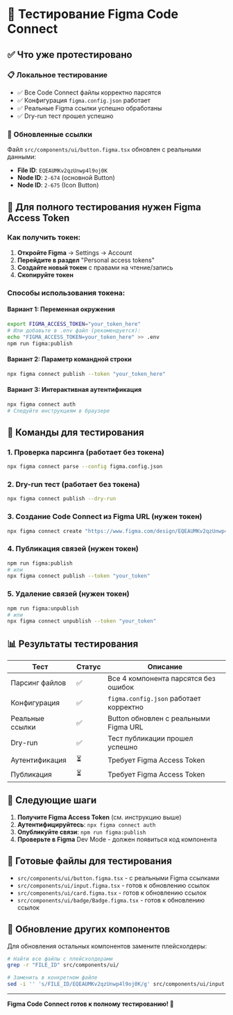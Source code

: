 # 🧪 Тестирование Figma Code Connect

## ✅ Что уже протестировано

### 📋 Локальное тестирование
- ✅ Все Code Connect файлы корректно парсятся
- ✅ Конфигурация `figma.config.json` работает
- ✅ Реальные Figma ссылки успешно обработаны
- ✅ Dry-run тест прошел успешно

### 🔗 Обновленные ссылки
Файл `src/components/ui/button.figma.tsx` обновлен с реальными данными:
- **File ID**: `EQEAUMKv2qzUnwp4l9oj0K`
- **Node ID**: `2-674` (основной Button)
- **Node ID**: `2-675` (Icon Button)

## 🔑 Для полного тестирования нужен Figma Access Token

### Как получить токен:

1. **Откройте Figma** → Settings → Account
2. **Перейдите в раздел** "Personal access tokens"
3. **Создайте новый токен** с правами на чтение/запись
4. **Скопируйте токен**

### Способы использования токена:

#### Вариант 1: Переменная окружения
```bash
export FIGMA_ACCESS_TOKEN="your_token_here"
# Или добавьте в .env файл (рекомендуется):
echo "FIGMA_ACCESS_TOKEN=your_token_here" >> .env
npm run figma:publish
```

#### Вариант 2: Параметр командной строки
```bash
npx figma connect publish --token "your_token_here"
```

#### Вариант 3: Интерактивная аутентификация
```bash
npx figma connect auth
# Следуйте инструкциям в браузере
```

## 🚀 Команды для тестирования

### 1. Проверка парсинга (работает без токена)
```bash
npx figma connect parse --config figma.config.json
```

### 2. Dry-run тест (работает без токена)
```bash
npx figma connect publish --dry-run
```

### 3. Создание Code Connect из Figma URL (нужен токен)
```bash
npx figma connect create "https://www.figma.com/design/EQEAUMKv2qzUnwp4l9oj0K?node-id=2-674" --token "your_token"
```

### 4. Публикация связей (нужен токен)
```bash
npm run figma:publish
# или
npx figma connect publish --token "your_token"
```

### 5. Удаление связей (нужен токен)
```bash
npm run figma:unpublish
# или
npx figma connect unpublish --token "your_token"
```

## 📊 Результаты тестирования

| Тест | Статус | Описание |
|------|--------|----------|
| Парсинг файлов | ✅ | Все 4 компонента парсятся без ошибок |
| Конфигурация | ✅ | `figma.config.json` работает корректно |
| Реальные ссылки | ✅ | Button обновлен с реальными Figma URL |
| Dry-run | ✅ | Тест публикации прошел успешно |
| Аутентификация | ⏳ | Требует Figma Access Token |
| Публикация | ⏳ | Требует Figma Access Token |

## 🎯 Следующие шаги

1. **Получите Figma Access Token** (см. инструкцию выше)
2. **Аутентифицируйтесь**: `npx figma connect auth`
3. **Опубликуйте связи**: `npm run figma:publish`
4. **Проверьте в Figma** Dev Mode - должен появиться код компонента

## 🔧 Готовые файлы для тестирования

- `src/components/ui/button.figma.tsx` - с реальными Figma ссылками
- `src/components/ui/input.figma.tsx` - готов к обновлению ссылок
- `src/components/ui/card.figma.tsx` - готов к обновлению ссылок
- `src/components/ui/badge/Badge.figma.tsx` - готов к обновлению ссылок

## 📝 Обновление других компонентов

Для обновления остальных компонентов замените плейсхолдеры:

```bash
# Найти все файлы с плейсхолдерами
grep -r "FILE_ID" src/components/ui/

# Заменить в конкретном файле
sed -i '' 's/FILE_ID/EQEAUMKv2qzUnwp4l9oj0K/g' src/components/ui/input.figma.tsx
```

---

**Figma Code Connect готов к полному тестированию! 🚀** 